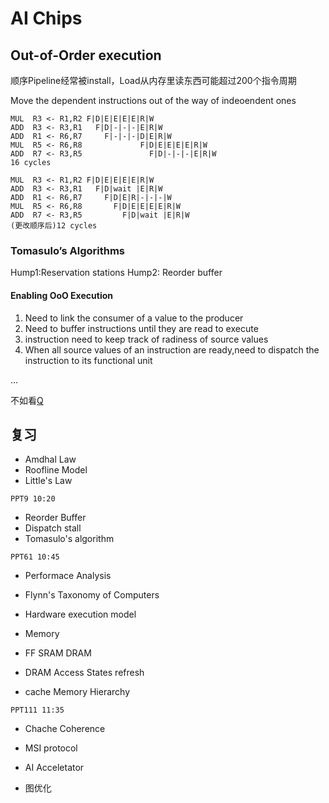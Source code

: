 # AI Chips

## Out-of-Order execution

顺序Pipeline经常被install，Load从内存里读东西可能超过200个指令周期

Move the dependent instructions out of the way of indeoendent ones

```text
MUL  R3 <- R1,R2 F|D|E|E|E|E|R|W
ADD  R3 <- R3,R1   F|D|-|-|-|E|R|W
ADD  R1 <- R6,R7     F|-|-|-|D|E|R|W
MUL  R5 <- R6,R8             F|D|E|E|E|E|R|W
ADD  R7 <- R3,R5               F|D|-|-|-|E|R|W
16 cycles
```

```text
MUL  R3 <- R1,R2 F|D|E|E|E|E|R|W
ADD  R3 <- R3,R1   F|D|wait |E|R|W
ADD  R1 <- R6,R7     F|D|E|R|-|-|-|W
MUL  R5 <- R6,R8       F|D|E|E|E|E|R|W
ADD  R7 <- R3,R5         F|D|wait |E|R|W
(更改顺序后)12 cycles
```

### Tomasulo’s Algorithms

Hump1:Reservation stations
Hump2: Reorder buffer

#### Enabling OoO Execution

1. Need to link the consumer of a value to the producer
2. Need to buffer instructions until they are read to execute
3. instruction need to keep track of radiness of source values
4. When all source values of an instruction are ready,need to dispatch the instruction to its functional unit

...

不如看[Q](https://note.hobbitqia.cc/CA/CA4/#tomasulos-approach)

## 复习

- Amdhal Law
- Roofline Model
- Little's Law

`PPT9 10:20`

- Reorder Buffer
- Dispatch stall
- Tomasulo's algorithm

`PPT61 10:45`

- Performace Analysis
- Flynn's Taxonomy of Computers
- Hardware execution model

- Memory
- FF SRAM DRAM
- DRAM Access States refresh
- cache Memory Hierarchy

`PPT111 11:35`

- Chache Coherence
- MSI protocol

- AI Acceletator
- 图优化
